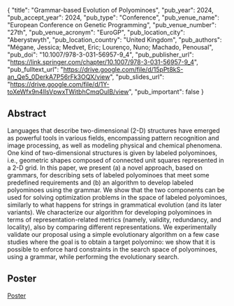 {
  "title": "Grammar-based Evolution of Polyominoes",
  "pub_year": 2024,
  "pub_accept_year": 2024,
  "pub_type": "Conference",
  "pub_venue_name": "European Conference on Genetic Programming",
  "pub_venue_number": "27th",
  "pub_venue_acronym": "EuroGP",
  "pub_location_city": "Aberystwyth",
  "pub_location_country": "United Kingdom",
  "pub_authors": "Mégane, Jessica; Medvet, Eric; Lourenço, Nuno; Machado, Penousal",
  "pub_doi": "10.1007/978-3-031-56957-9_4",
  "pub_publisher_url": "https://link.springer.com/chapter/10.1007/978-3-031-56957-9_4",
  "pub_fulltext_url": "https://drive.google.com/file/d/15pPt8kS-an_Qe5_0DerkA7P56rFk3OQX/view",
  "pub_slides_url": "https://drive.google.com/file/d/1Y-toXeWfx9n4IlsVpwxTWitbhCmqOuIB/view",
  "pub_important": false
}

## Abstract
Languages that describe two-dimensional (2-D) structures have emerged as powerful tools in various fields, encompassing pattern recognition and image processing, as well as modeling physical and chemical phenomena. One kind of two-dimensional structures is given by labeled polyominoes, i.e., geometric shapes composed of connected unit squares represented in a 2-D grid. In this paper, we present (a) a novel approach, based on grammars, for describing sets of labeled polyominoes that meet some predefined requirements and (b) an algorithm to develop labeled polyominoes using the grammar. We show that the two components can be used for solving optimization problems in the space of labeled polyominoes, similarly to what happens for strings in grammatical evolution (and its later variants). We characterize our algorithm for developing polyominoes in terms of representation-related metrics (namely, validity, redundancy, and locality), also by comparing different representations. We experimentally validate our proposal using a simple evolutionary algorithm on a few case studies where the goal is to obtain a target polyomino: we show that it is possible to enforce hard constraints in the search space of polyominoes, using a grammar, while performing the evolutionary search.

## Poster
[Poster](https://drive.google.com/file/d/1IU_O58e2CXP9CCsNKegz17BPzwnOinMw/view)